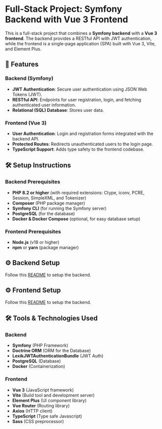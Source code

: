 # Full-Stack Project: Symfony Backend with Vue 3 Frontend

This is a full-stack project that combines a **Symfony backend** with a **Vue 3 frontend**. The backend provides a RESTful API with JWT authentication, while the frontend is a single-page application (SPA) built with Vue 3, Vite, and Element Plus.

## 🚀 Features

### Backend (Symfony)

- **JWT Authentication**: Secure user authentication using JSON Web Tokens (JWT).
- **RESTful API**: Endpoints for user registration, login, and fetching authenticated user information.
- **Relational (SQL) Database**: Stores user data.

### Frontend (Vue 3)

- **User Authentication**: Login and registration forms integrated with the backend API.
- **Protected Routes**: Redirects unauthenticated users to the login page.
- **TypeScript Support**: Adds type safety to the frontend codebase.

## 🛠️ Setup Instructions

### Backend Prerequisites
- **PHP 8.2 or higher** (with required extensions: Ctype, iconv, PCRE, Session, SimpleXML, and Tokenizer)
- **Composer** (PHP package manager)
- **Symfony CLI** (for running the Symfony server)
- **PostgreSQL** (for the database)
- **Docker & Docker Compose** (optional, for easy database setup)

### Frontend Prerequisites
- **Node.js** (v18 or higher)
- **npm** or **yarn** (package manager)

## ⚙️ Backend Setup

Follow this [README](./backend/README.md) to setup the backend.

## ⚙️ Frontend Setup

Follow this [README](./frontend/README.md) to setup the backend.

## 🛠️ Tools & Technologies Used

### Backend

- **Symfony** (PHP Framework)
- **Doctrine ORM** (ORM for the Database)
- **LexikJWTAuthenticationBundle** (JWT Auth)
- **PostgreSQL** (Database)
- **Docker** (Containerization)

### Frontend

- **Vue 3** (JavaScript framework)
- **Vite** (Build tool and development server)
- **Element Plus** (UI component library)
- **Vue Router** (Routing library)
- **Axios** (HTTP client)
- **TypeScript** (Type safe Javascript)
- **Sass** (CSS preprocessor)
